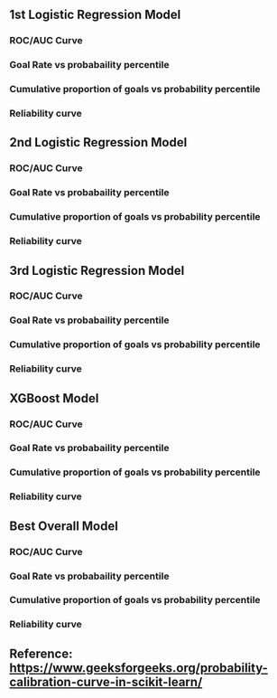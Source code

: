 ## 1st Logistic Regression Model

### ROC/AUC Curve 
### Goal Rate vs probabaility percentile
### Cumulative proportion of goals vs probability percentile
### Reliability curve

## 2nd Logistic Regression Model

### ROC/AUC Curve 
### Goal Rate vs probabaility percentile
### Cumulative proportion of goals vs probability percentile
### Reliability curve

## 3rd Logistic Regression Model

### ROC/AUC Curve 
### Goal Rate vs probabaility percentile
### Cumulative proportion of goals vs probability percentile
### Reliability curve

## XGBoost Model

### ROC/AUC Curve 
### Goal Rate vs probabaility percentile
### Cumulative proportion of goals vs probability percentile
### Reliability curve

## Best Overall Model

### ROC/AUC Curve 
### Goal Rate vs probabaility percentile
### Cumulative proportion of goals vs probability percentile
### Reliability curve

## Reference: https://www.geeksforgeeks.org/probability-calibration-curve-in-scikit-learn/